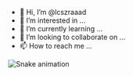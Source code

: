- 👋 Hi, I’m @lcszraaad
- 👀 I’m interested in ...
- 🌱 I’m currently learning ...
- 💞️ I’m looking to collaborate on ...
- 📫 How to reach me ...


![Snake animation](https://github.com/lcszraaad/rafaballerini/blob/output/github-contribution-grid-snake.svg)
<!---
lcszraaad/lcszraaad is a ✨ special ✨ repository because its `README.md` (this file) appears on your GitHub profile.
You can click the Preview link to take a look at your changes.
--->

